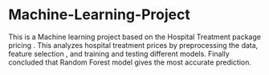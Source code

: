 # Machine-Learning-Project
This is a Machine learning project based on the Hospital Treatment package pricing . This analyzes hospital treatment prices by preprocessing the data, feature selection , and training and testing different models. Finally concluded that Random Forest model gives the most accurate prediction.
